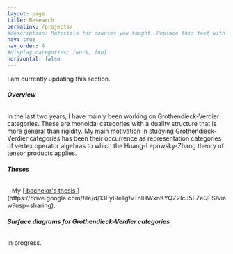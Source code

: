 ```yaml
---
layout: page
title: Research
permalink: /projects/
#description: Materials for courses you taught. Replace this text with your description.
nav: true
nav_order: 4
#display_categories: [work, fun]
horizontal: false
---
```


I am currently updating this section.

<h6><b>Overview</b></h6>
In the last two years, I have mainly been working on Grothendieck-Verdier categories. These are monoidal categories with a duality structure that is more general than rigidity. My main motivation in studying Grothendieck-Verdier categories has been their occurrence as representation categories of vertex operator algebras to which the Huang-Lepowsky-Zhang theory of tensor products applies.

<h6><b>Theses</b></h6>
- My [<ins> bachelor's thesis </ins>](https://drive.google.com/file/d/13EyI9eTgfvTnlHWxnKYQZ2IcJ5FZeQFS/view?usp=sharing).

<h6><b>Surface diagrams for Grothendieck-Verdier categories</b></h6>
In progress.
